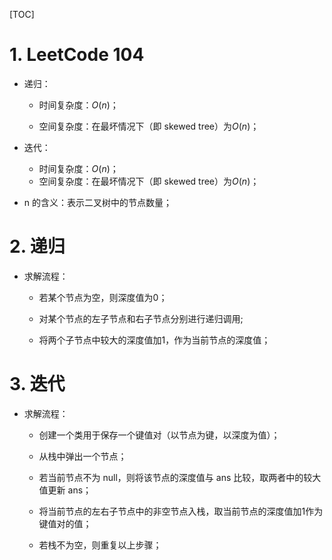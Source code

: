 [TOC]



# 1. LeetCode 104

- 递归：

  - 时间复杂度：$O(n)$；

  - 空间复杂度：在最坏情况下（即 skewed tree）为$O(n)$；

- 迭代：

  - 时间复杂度：$O(n)$；
  - 空间复杂度：在最坏情况下（即 skewed tree）为$O(n)$；

- n 的含义：表示二叉树中的节点数量；

# 2. 递归

- 求解流程：

  - 若某个节点为空，则深度值为0；

  - 对某个节点的左子节点和右子节点分别进行递归调用;

  - 将两个子节点中较大的深度值加1，作为当前节点的深度值；



# 3. 迭代

- 求解流程：

  - 创建一个类用于保存一个键值对（以节点为键，以深度为值）；
  
  - 从栈中弹出一个节点；
  
  - 若当前节点不为 null，则将该节点的深度值与 ans 比较，取两者中的较大值更新 ans；
  
  - 将当前节点的左右子节点中的非空节点入栈，取当前节点的深度值加1作为键值对的值；
  
  - 若栈不为空，则重复以上步骤；


